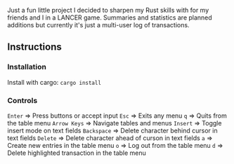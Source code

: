 Just a fun little project I decided to sharpen my Rust skills with for my friends and I in a LANCER game.
Summaries and statistics are planned additions but currently it's just a multi-user log of transactions.

## Instructions
### Installation
Install with cargo:
`cargo install`

### Controls
`Enter` => Press buttons or accept input
`Esc` => Exits any menu
`q` => Quits from the table menu
`Arrow Keys` => Navigate tables and menus
`Insert` => Toggle insert mode on text fields
`Backspace` => Delete character behind cursor in text fields
`Delete` => Delete character ahead of curson in text fields
`a` => Create new entries in the table menu
`o` => Log out from the table menu
`d` => Delete highlighted transaction in the table menu
